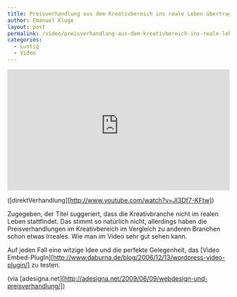 ```yaml
---
title: Preisverhandlung aus dem Kreativbereich ins reale Leben übertragen
author: Emanuel Kluge
layout: post
permalink: /video/preisverhandlung-aus-dem-kreativbereich-ins-reale-leben-ubertragen/
categories:
  - Lustig
  - Video
---
```


<div style="position: relative; max-width: 640px; padding-top: 54.545454%; margin: 1em 0; overflow: hidden">
  <iframe width="640" height="360" src="https://www.youtube-nocookie.com/embed/JI3Df7-KFtw?rel=0" frameborder="0" allowfullscreen style="position: absolute; top: 0; right: 0; bottom: 0; left: 0; width: 100%; height: 100%"></iframe>
</div>

([direktVerhandlung][http://www.youtube.com/watch?v=JI3Df7-KFtw])

Zugegeben, der Titel suggeriert, dass die Kreativbranche nicht im realen Leben stattfindet. Das stimmt so natürlich nicht, allerdings haben die Preisverhandlungen im Kreativbereich im Vergleich zu anderen Branchen schon etwas Irreales. Wie man im Video sehr gut sehen kann.

Auf jeden Fall eine witzige Idee und die perfekte Gelegenheit, das [Video Embed-PlugIn][http://www.daburna.de/blog/2006/12/13/wordpress-video-plugin/] zu testen.

(via [adesigna.net][http://adesigna.net/2009/06/09/webdesign-und-preisverhandlung/])
